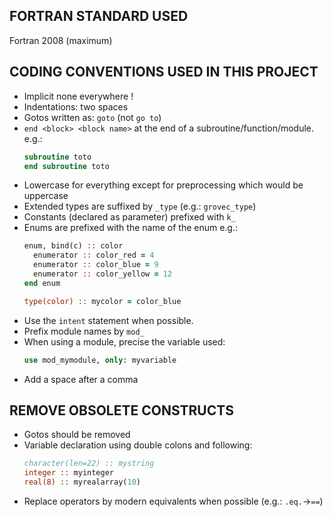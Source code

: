 ## FORTRAN STANDARD USED
Fortran 2008 (maximum)

## CODING CONVENTIONS USED IN THIS PROJECT
- Implicit none everywhere !
- Indentations: two spaces
- Gotos written as: `goto` (not `go to`)
- `end <block> <block name>` at the end of a subroutine/function/module.
  e.g.:
  ```fortran
  subroutine toto
  end subroutine toto
  ```
- Lowercase for everything except for preprocessing which would be uppercase
- Extended types are suffixed by `_type` (e.g.: `grovec_type`)
- Constants (declared as parameter) prefixed with `k_`
- Enums are prefixed with the name of the enum
  e.g.:
  ```fortran
  enum, bind(c) :: color
    enumerator :: color_red = 4
    enumerator :: color_blue = 9
    enumerator :: color_yellow = 12
  end enum
  
  type(color) :: mycolor = color_blue
  ```
- Use the `intent` statement when possible.
- Prefix module names by `mod_`
- When using a module, precise the variable used:
  ```fortran
  use mod_mymodule, only: myvariable
  ```
- Add a space after a comma

  
## REMOVE OBSOLETE CONSTRUCTS
- Gotos should be removed
- Variable declaration using double colons and following:
  ```fortran
  character(len=22) :: mystring
  integer :: myinteger
  real(8) :: myrealarray(10)
  ```
- Replace operators by modern equivalents when possible (e.g.: `.eq.`->`==`)
  
